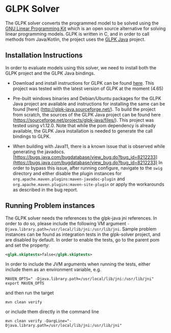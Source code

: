 # GLPK Solver

The GLPK solver converts the programmed model to be solved using
the [GNU Linear Programming Kit](https://www.gnu.org/software/glpk/)
which is an open source alternative for solving linear programming models. GLPK is written in C, and in order to call
methods from Java/Kotlin, the project uses the [GLPK Java](http://glpk-java.sourceforge.net/) project.

## Installation Instructions

In order to evaluate models using this solver, we need to install both the GLPK project and the GLPK Java bindings.

- Download and install instructions for GLPK can be found [here](https://www.gnu.org/software/glpk/#TOCdownloading).
  This project was tested with the latest version of GLPK at the moment (4.65)

- Pre-built windows binaries and Debian/Ubuntu packages for the GLPK Java project are available and instructions for
  installing the same can be found [here] (http://glpk-java.sourceforge.net/). To build the project from scratch, the
  sources of the GLPK Java project can be found here (https://sourceforge.net/projects/glpk-java/files/). This project
  was tested using v1.12.0. Note that while the pom dependency is already available, the GLPK Java installation is
  needed to generate the call bindings to GLPK.

- When building with Java11, there is a known issue that is observed while generating the javadocs.
  [https://bugs.java.com/bugdatabase/view_bug.do?bug_id=8212233](https://bugs.java.com/bugdatabase/view_bug.do?bug_id=8212233)
  In order to bypass this issue, after running configure, navigate to the <code>swig</code> directory and either disable
  the plugin instances for <code>org.apache.maven.plugins:maven-javadoc-plugin</code> and
  <code>org.apache.maven.plugins:maven-site-plugin</code> or apply the workarounds as described in the bug report.

## Running Problem instances

The GLPK solver needs the references to the glpk-java jni references. In order to do so, please include the following VM
argument <code>-Djava.library.path=/usr/local/lib/jni:/usr/lib/jni</code>. Sample problem instances can be found as
integration tests in the glpk-solver project, and are disabled by default. In order to enable the tests, go to the
parent pom and set the property:

```xml    
<glpk.skiptests>false</glpk.skiptests>
```

In order to include the JVM arguments when running the tests, either include them as an environment variable, e.g.

```
MAVEN_OPTS=" -Djava.library.path=/usr/local/lib/jni:/usr/lib/jni"
export MAVEN_OPTS
```

and then run the target

```
mvn clean verify
```

or include them directly in the command line

```
mvn clean verify -DargLine="-Djava.library.path=/usr/local/lib/jni:/usr/lib/jni"
```